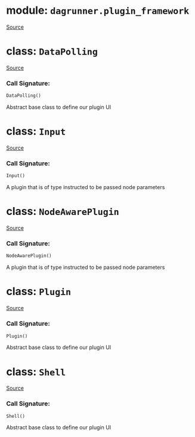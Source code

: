 # module: `dagrunner.plugin_framework`

[Source](../dagrunner/plugin_framework.py#L0)

# class: `DataPolling`

[Source](../dagrunner/plugin_framework.py#L49)

### Call Signature:

```python
DataPolling()
```

Abstract base class to define our plugin UI

# class: `Input`

[Source](../dagrunner/plugin_framework.py#L96)

### Call Signature:

```python
Input()
```

A plugin that is of type instructed to be passed node parameters

# class: `NodeAwarePlugin`

[Source](../dagrunner/plugin_framework.py#L21)

### Call Signature:

```python
NodeAwarePlugin()
```

A plugin that is of type instructed to be passed node parameters

# class: `Plugin`

[Source](../dagrunner/plugin_framework.py#L13)

### Call Signature:

```python
Plugin()
```

Abstract base class to define our plugin UI

# class: `Shell`

[Source](../dagrunner/plugin_framework.py#L29)

### Call Signature:

```python
Shell()
```

Abstract base class to define our plugin UI

